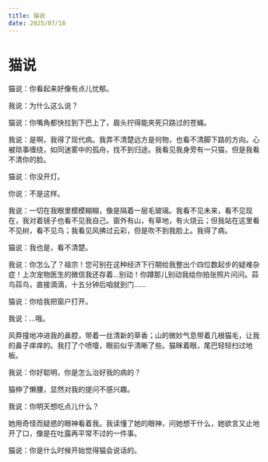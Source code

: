 ```yaml
---
title: 猫说
date: 2025/07/18
---
```

# 猫说

猫说：你看起来好像有点儿忧郁。

我说：为什么这么说？

猫说：你嘴角都快拉到下巴上了，眉头拧得能夹死只路过的苍蝇。

我说：是啊，我得了现代病。我弄不清楚远方是何物，也看不清脚下路的方向。心被琐事缠绕，如同迷雾中的孤舟，找不到归途。我看见我身旁有一只猫，但是我看不清你的脸。

猫说：你没开灯。

你说：不是这样。

我说：一切在我眼里模模糊糊，像是隔着一层毛玻璃。我看不见未来，看不见现在，我对着镜子也看不见我自己。窗外有山，有草地，有火烧云；但我站在这里看不见树，看不见鸟；我看见风拂过云彩，但是吹不到我脸上。我得了病。

猫说：我也是，看不清楚。

我说：你怎么了？祖宗！您可别在这种经济下行期给我整出个四位数起步的疑难杂症！上次宠物医生的微信我还存着…别动！你蹲那儿别动我给你拍张照片问问。蒜鸟蒜鸟，直接滴滴，十五分钟后咱就到门……

猫说：你给我把窗户打开。

我说：…哦。

风莽撞地冲进我的鼻腔，带着一丝清新的草香；山的微妙气息带着几根猫毛，让我的鼻子痒痒的。我打了个喷嚏，眼前似乎清晰了些。猫眯着眼，尾巴轻轻扫过地板。

我说：你好聪明，你是怎么治好我的病的？

猫伸了懒腰，显然对我的提问不感兴趣。

我说：你明天想吃点儿什么？

她用奇怪而疑惑的眼神看着我。我读懂了她的眼神，问她想干什么，她欲言又止地开了口，像是在吐露再平常不过的一件事。

猫说：你是什么时候开始觉得猫会说话的。
